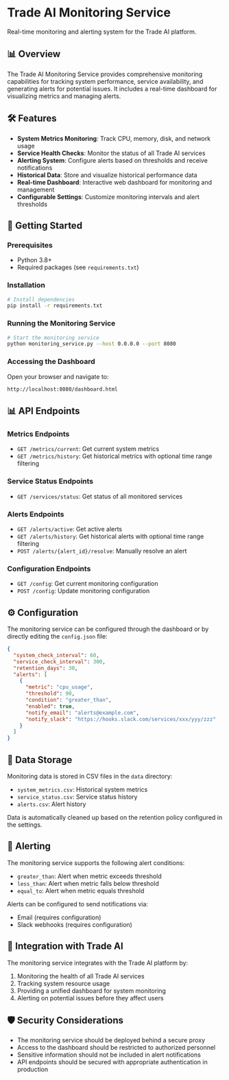 # Trade AI Monitoring Service

Real-time monitoring and alerting system for the Trade AI platform.

## 📊 Overview

The Trade AI Monitoring Service provides comprehensive monitoring capabilities for tracking system performance, service availability, and generating alerts for potential issues. It includes a real-time dashboard for visualizing metrics and managing alerts.

## 🛠️ Features

- **System Metrics Monitoring**: Track CPU, memory, disk, and network usage
- **Service Health Checks**: Monitor the status of all Trade AI services
- **Alerting System**: Configure alerts based on thresholds and receive notifications
- **Historical Data**: Store and visualize historical performance data
- **Real-time Dashboard**: Interactive web dashboard for monitoring and management
- **Configurable Settings**: Customize monitoring intervals and alert thresholds

## 🚀 Getting Started

### Prerequisites

- Python 3.8+
- Required packages (see `requirements.txt`)

### Installation

```bash
# Install dependencies
pip install -r requirements.txt
```

### Running the Monitoring Service

```bash
# Start the monitoring service
python monitoring_service.py --host 0.0.0.0 --port 8080
```

### Accessing the Dashboard

Open your browser and navigate to:
```
http://localhost:8080/dashboard.html
```

## 📊 API Endpoints

### Metrics Endpoints

- `GET /metrics/current`: Get current system metrics
- `GET /metrics/history`: Get historical metrics with optional time range filtering

### Service Status Endpoints

- `GET /services/status`: Get status of all monitored services

### Alerts Endpoints

- `GET /alerts/active`: Get active alerts
- `GET /alerts/history`: Get historical alerts with optional time range filtering
- `POST /alerts/{alert_id}/resolve`: Manually resolve an alert

### Configuration Endpoints

- `GET /config`: Get current monitoring configuration
- `POST /config`: Update monitoring configuration

## ⚙️ Configuration

The monitoring service can be configured through the dashboard or by directly editing the `config.json` file:

```json
{
  "system_check_interval": 60,
  "service_check_interval": 300,
  "retention_days": 30,
  "alerts": [
    {
      "metric": "cpu_usage",
      "threshold": 90,
      "condition": "greater_than",
      "enabled": true,
      "notify_email": "alerts@example.com",
      "notify_slack": "https://hooks.slack.com/services/xxx/yyy/zzz"
    }
  ]
}
```

## 📁 Data Storage

Monitoring data is stored in CSV files in the `data` directory:

- `system_metrics.csv`: Historical system metrics
- `service_status.csv`: Service status history
- `alerts.csv`: Alert history

Data is automatically cleaned up based on the retention policy configured in the settings.

## 🔔 Alerting

The monitoring service supports the following alert conditions:

- `greater_than`: Alert when metric exceeds threshold
- `less_than`: Alert when metric falls below threshold
- `equal_to`: Alert when metric equals threshold

Alerts can be configured to send notifications via:

- Email (requires configuration)
- Slack webhooks (requires configuration)

## 🔄 Integration with Trade AI

The monitoring service integrates with the Trade AI platform by:

1. Monitoring the health of all Trade AI services
2. Tracking system resource usage
3. Providing a unified dashboard for system monitoring
4. Alerting on potential issues before they affect users

## 🛡️ Security Considerations

- The monitoring service should be deployed behind a secure proxy
- Access to the dashboard should be restricted to authorized personnel
- Sensitive information should not be included in alert notifications
- API endpoints should be secured with appropriate authentication in production